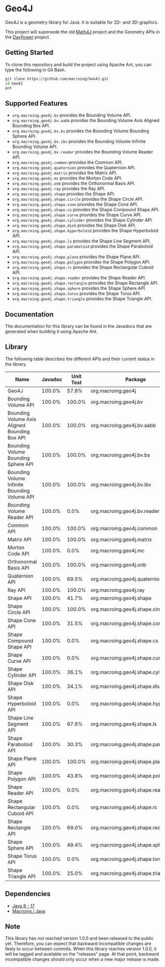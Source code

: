 Geo4J
=====
Geo4J is a geometry library for Java. It is suitable for 2D- and 3D-graphics.

This project will supersede the old [Math4J](https://github.com/macroing/Math4J) project and the Geometry APIs in the [Dayflower](https://github.com/macroing/Dayflower) project.

Getting Started
---------------
To clone this repository and build the project using Apache Ant, you can type the following in Git Bash.

```bash
git clone https://github.com/macroing/Geo4J.git
cd Geo4J
ant
```

Supported Features
------------------
 - `org.macroing.geo4j.bv` provides the Bounding Volume API.
 - `org.macroing.geo4j.bv.aabb` provides the Bounding Volume Axis Aligned Bounding Box API.
 - `org.macroing.geo4j.bv.bs` provides the Bounding Volume Bounding Sphere API.
 - `org.macroing.geo4j.bv.ibv` provides the Bounding Volume Infinite Bounding Volume API.
 - `org.macroing.geo4j.bv.reader` provides the Bounding Volume Reader API.
 - `org.macroing.geo4j.common` provides the Common API.
 - `org.macroing.geo4j.quaternion` provides the Quaternion API.
 - `org.macroing.geo4j.matrix` provides the Matrix API.
 - `org.macroing.geo4j.mc` provides the Morton Code API.
 - `org.macroing.geo4j.onb` provides the Orthonormal Basis API.
 - `org.macroing.geo4j.ray` provides the Ray API.
 - `org.macroing.geo4j.shape` provides the Shape API.
 - `org.macroing.geo4j.shape.circle` provides the Shape Circle API.
 - `org.macroing.geo4j.shape.cone` provides the Shape Cone API.
 - `org.macroing.geo4j.shape.cs` provides the Shape Compound Shape API.
 - `org.macroing.geo4j.shape.curve` provides the Shape Curve API.
 - `org.macroing.geo4j.shape.cylinder` provides the Shape Cylinder API.
 - `org.macroing.geo4j.shape.disk` provides the Shape Disk API.
 - `org.macroing.geo4j.shape.hyperboloid` provides the Shape Hyperboloid API.
 - `org.macroing.geo4j.shape.ls` provides the Shape Line Segment API.
 - `org.macroing.geo4j.shape.paraboloid` provides the Shape Paraboloid API.
 - `org.macroing.geo4j.shape.plane` provides the Shape Plane API.
 - `org.macroing.geo4j.shape.polygon` provides the Shape Polygon API.
 - `org.macroing.geo4j.shape.rc` provides the Shape Rectangular Cuboid API.
 - `org.macroing.geo4j.shape.reader` provides the Shape Reader API.
 - `org.macroing.geo4j.shape.rectangle` provides the Shape Rectangle API.
 - `org.macroing.geo4j.shape.sphere` provides the Shape Sphere API.
 - `org.macroing.geo4j.shape.torus` provides the Shape Torus API.
 - `org.macroing.geo4j.shape.triangle` provides the Shape Triangle API.

Documentation
-------------
The documentation for this library can be found in the Javadocs that are generated when building it using Apache Ant.

Library
-------
The following table describes the different APIs and their current status in the library.

| Name                                          | Javadoc | Unit Test | Package                              |
| --------------------------------------------- | ------- | --------- | ------------------------------------ |
| Geo4J                                         | 100.0%  |  57.8%    | org.macroing.geo4j                   |
| Bounding Volume API                           | 100.0%  | 100.0%    | org.macroing.geo4j.bv                |
| Bounding Volume Axis Aligned Bounding Box API | 100.0%  | 100.0%    | org.macroing.geo4j.bv.aabb           |
| Bounding Volume Bounding Sphere API           | 100.0%  | 100.0%    | org.macroing.geo4j.bv.bs             |
| Bounding Volume Infinite Bounding Volume API  | 100.0%  | 100.0%    | org.macroing.geo4j.bv.ibv            |
| Bounding Volume Reader API                    | 100.0%  |   0.0%    | org.macroing.geo4j.bv.reader         |
| Common API                                    | 100.0%  | 100.0%    | org.macroing.geo4j.common            |
| Matrix API                                    | 100.0%  | 100.0%    | org.macroing.geo4j.matrix            |
| Morton Code API                               | 100.0%  |   0.0%    | org.macroing.geo4j.mc                |
| Orthonormal Basis API                         | 100.0%  | 100.0%    | org.macroing.geo4j.onb               |
| Quaternion API                                | 100.0%  |  69.5%    | org.macroing.geo4j.quaternion        |
| Ray API                                       | 100.0%  | 100.0%    | org.macroing.geo4j.ray               |
| Shape API                                     | 100.0%  |  41.7%    | org.macroing.geo4j.shape             |
| Shape Circle API                              | 100.0%  | 100.0%    | org.macroing.geo4j.shape.circle      |
| Shape Cone API                                | 100.0%  |  31.5%    | org.macroing.geo4j.shape.cone        |
| Shape Compound Shape API                      | 100.0%  |   0.0%    | org.macroing.geo4j.shape.cs          |
| Shape Curve API                               | 100.0%  |   0.0%    | org.macroing.geo4j.shape.curve       |
| Shape Cylinder API                            | 100.0%  |  36.1%    | org.macroing.geo4j.shape.cylinder    |
| Shape Disk API                                | 100.0%  |  34.1%    | org.macroing.geo4j.shape.disk        |
| Shape Hyperboloid API                         | 100.0%  |   0.0%    | org.macroing.geo4j.shape.hyperboloid |
| Shape Line Segment API                        | 100.0%  |  97.6%    | org.macroing.geo4j.shape.ls          |
| Shape Paraboloid API                          | 100.0%  |  30.3%    | org.macroing.geo4j.shape.paraboloid  |
| Shape Plane API                               | 100.0%  | 100.0%    | org.macroing.geo4j.shape.plane       |
| Shape Polygon API                             | 100.0%  |  43.8%    | org.macroing.geo4j.shape.polygon     |
| Shape Reader API                              | 100.0%  |   0.0%    | org.macroing.geo4j.shape.reader      |
| Shape Rectangular Cuboid API                  | 100.0%  |   0.0%    | org.macroing.geo4j.shape.rc          |
| Shape Rectangle API                           | 100.0%  |  69.0%    | org.macroing.geo4j.shape.rectangle   |
| Shape Sphere API                              | 100.0%  |  49.4%    | org.macroing.geo4j.shape.sphere      |
| Shape Torus API                               | 100.0%  |   0.0%    | org.macroing.geo4j.shape.torus       |
| Shape Triangle API                            | 100.0%  |  25.0%    | org.macroing.geo4j.shape.triangle    |

Dependencies
------------
 - [Java 8 - 17](http://www.java.com)
 - [Macroing / Java](https://github.com/macroing/Java)

Note
----
This library has not reached version 1.0.0 and been released to the public yet. Therefore, you can expect that backward incompatible changes are likely to occur between commits. When this library reaches version 1.0.0, it will be tagged and available on the "releases" page. At that point, backward incompatible changes should only occur when a new major release is made.